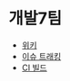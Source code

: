 # 개발7팀


- [위키](https://github.com/castisdev/d7/wiki)
- [이슈 트래킹](http://d7.mnpk.org/jira)
- [CI 빌드](http://d7.mnpk.org/jenkins)
